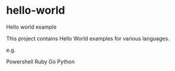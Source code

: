 # hello-world
Hello world example

This project contains Hello World examples for various languages.

e.g.

Powershell
Ruby
Go
Python

